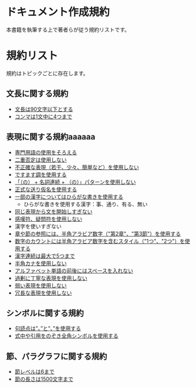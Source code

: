 # ドキュメント作成規約

本書籍を執筆する上で著者らが従う規約リストです。

# 規約リスト

規約はトピックごとに存在します。

## 文長に関する規約

- [文長は90文字以下とする](https://github.com/continuous-manual-writing/book-source/blob/master/redpen-conf.xml#L3)
- [コンマは1文中に4つまで](https://github.com/continuous-manual-writing/book-source/blob/master/redpen-conf.xml#L17)

## 表現に関する規約aaaaaa

- [専門用語の使用をそろえる](https://github.com/continuous-manual-writing/book-source/blob/master/redpen-conf.xml#L10)
- [二重否定は使用しない](https://github.com/continuous-manual-writing/book-source/blob/master/redpen-conf.xml#L28)
- [不正確な表現（若干、少々、簡単など）を使用しない](https://github.com/continuous-manual-writing/book-source/blob/master/js/ambiguous-expression.js)
- [ですます調を使用する](https://github.com/continuous-manual-writing/book-source/blob/master/redpen-conf.xml#L21)
- [「（の） + 名詞連続 + （の）」パターンを使用しない](https://github.com/continuous-manual-writing/book-source/blob/master/js/doubled_no.js)
- [正式な送り仮名を使用する](https://github.com/continuous-manual-writing/book-source/blob/master/js/okurigana.js)
- [一部の漢字についてはひらがな書きを使用する](https://github.com/continuous-manual-writing/book-source/blob/master/js/unsuggested-kanji.js)
  - ひらがな書きを使用する漢字：事、通り、有る、無い
- [同じ表現から文を開始しすぎない](https://github.com/continuous-manual-writing/book-source/blob/master/redpen-conf.xml#L29)
- [感嘆符、疑問符を使用しない](https://github.com/continuous-manual-writing/book-source/blob/master/js/japanese_emotional_sentence.js)
- 漢字を使いすぎない
- [章や節の参照には、半角アラビア数字（"第2章"、"第3節"）を使用する](https://github.com/continuous-manual-writing/book-source/blob/master/js/japanese_anchor_expression.js)
- [数字のカウントには半角アラビア数字を含むスタイル（"1つ"、"2つ"）を使用する](https://github.com/continuous-manual-writing/book-source/blob/master/js/japanese_number_expression.js)
- [漢字連続は最大で5つまで](https://github.com/continuous-manual-writing/book-source/blob/master/js/long_kanji_chain.js)
- [半角カナを使用しない](https://github.com/continuous-manual-writing/book-source/blob/master/js/japanese_invalid_kana.js)
- [アルファベット単語の前後にはスペースを入れない](https://github.com/continuous-manual-writing/book-source/blob/master/js/space_with_latin_word.js)
- [過剰に丁寧な表現を使用しない](https://github.com/continuous-manual-writing/book-source/blob/master/js/japanese_too_polite_expressions.js)
- [弱い表現を使用しない](https://github.com/continuous-manual-writing/book-source/blob/master/js/japanese_weak_expression.js)
- [冗長な表現を使用しない](https://github.com/continuous-manual-writing/book-source/blob/master/js/redundant-ja-expression.js)

## シンボルに関する規約

- [句読点は”。”と”、”を使用する](https://github.com/continuous-manual-writing/book-source/blob/master/redpen-conf.xml#L6)
- [式中や引用をのぞき全角シンボルを使用する](https://github.com/continuous-manual-writing/book-source/blob/master/redpen-conf.xml#L6)

## 節、パラグラフに関する規約

- [節レベルは6まで](https://github.com/continuous-manual-writing/book-source/blob/master/js/section_level_validator.js)
- [節の長さは1500文字まで](https://github.com/continuous-manual-writing/book-source/blob/master/redpen-conf.xml#L14)

